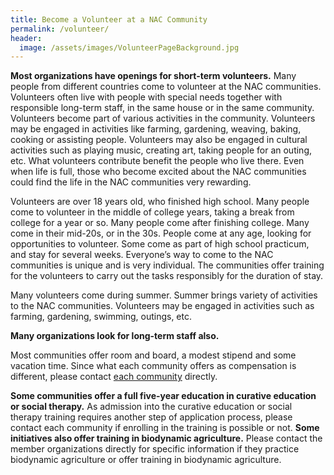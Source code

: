 ```yaml
---
title: Become a Volunteer at a NAC Community
permalink: /volunteer/
header:
  image: /assets/images/VolunteerPageBackground.jpg
---
```

**Most organizations have openings for short-term volunteers.**  Many people from different countries come to volunteer at the NAC communities. Volunteers often live with people with special needs together with responsible long-term staff, in the same house or in the same community.  Volunteers become part of various activities in the community.  Volunteers may be engaged in activities like farming, gardening, weaving, baking, cooking or assisting people.  Volunteers may also be engaged in cultural activities such as playing music, creating art, taking people for an outing, etc.  What volunteers contribute benefit the people who live there.   Even when life is full, those who become excited about the NAC communities could find the life in the NAC communities very rewarding.

Volunteers are over 18 years old, who finished high school.  Many people come to volunteer in the middle of college years, taking a break from college for a year or so. Many people come after finishing college.  Many come in their mid-20s, or in the 30s.  People come at any age, looking for opportunities to volunteer.  Some come as part of high school practicum, and stay for several weeks.  Everyone’s way to come to the NAC communities is unique and is very individual.  The communities offer training for the volunteers to carry out the tasks responsibly for the duration of stay.  

Many volunteers come during summer.  Summer brings variety of activities to the NAC communities.  Volunteers may be engaged in activities such as farming, gardening, swimming, outings, etc.

**Many organizations look for long-term staff also.**

Most communities offer room and board, a modest stipend and some vacation time.  Since what each community offers as compensation is different, please contact [each community](/communities) directly.  

**Some communities offer a full five-year education in curative education or social therapy.** As admission into the curative education or social therapy training requires another step of application process, please contact each community if enrolling in the training is possible or not. **Some initiatives also offer training in biodynamic agriculture.**  Please contact the member organizations directly for specific information if they practice biodynamic agriculture or offer training in biodynamic agriculture.
